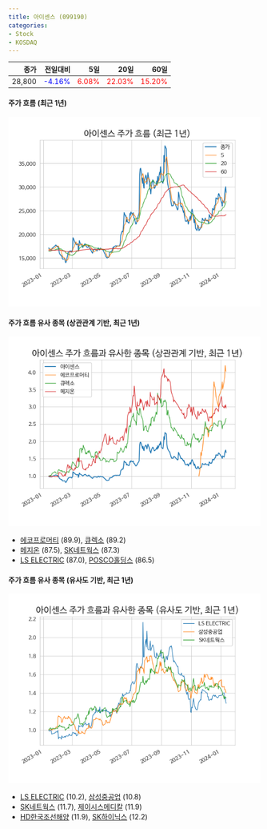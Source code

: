 ```yaml
---
title: 아이센스 (099190)
categories:
- Stock
- KOSDAQ
---
```


|종가|전일대비|5일|20일|60일|
|---:|-------:|--:|---:|---:|
|28,800|<span style="color: blue">-4.16%</span>|<span style="color: red">6.08%</span>|<span style="color: red">22.03%</span>|<span style="color: red">15.20%</span>|

<!-- more -->

#### 주가 흐름 (최근 1년)
![099190](/assets/images/stock/099190.png)


#### 주가 흐름 유사 종목 (상관관계 기반, 최근 1년)
![099190](/assets/images/stock/099190_corr.png)
- [에코프로머티](/450080/) (89.9), [큐렉소](/060280/) (89.2)
- [메지온](/140410/) (87.5), [SK네트웍스](/001740/) (87.3)
- [LS ELECTRIC](/010120/) (87.0), [POSCO홀딩스](/005490/) (86.5)


#### 주가 흐름 유사 종목 (유사도 기반, 최근 1년)
![099190](/assets/images/stock/099190_sim.png)
- [LS ELECTRIC](/010120/) (10.2), [삼성중공업](/010140/) (10.8)
- [SK네트웍스](/001740/) (11.7), [제이시스메디칼](/287410/) (11.9)
- [HD한국조선해양](/009540/) (11.9), [SK하이닉스](/000660/) (12.2)